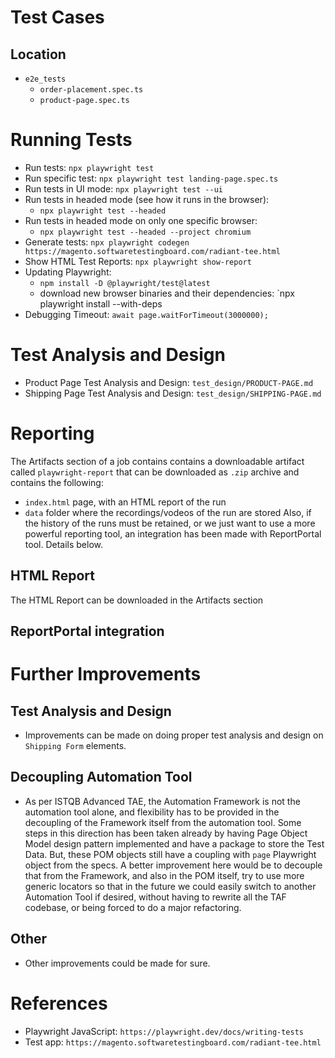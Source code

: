 # Test Cases
## Location
- `e2e_tests`
    - `order-placement.spec.ts`
    - `product-page.spec.ts`

# Running Tests
- Run tests: `npx playwright test`
- Run specific test: `npx playwright test landing-page.spec.ts`
- Run tests in UI mode: `npx playwright test --ui`
- Run tests in headed mode (see how it runs in the browser):
    - `npx playwright test --headed`
- Run tests in headed mode on only one specific browser:
    - `npx playwright test --headed --project chromium`
- Generate tests: `npx playwright codegen https://magento.softwaretestingboard.com/radiant-tee.html`
- Show HTML Test Reports: `npx playwright show-report`
- Updating Playwright:
     - `npm install -D @playwright/test@latest`
     - download new browser binaries and their dependencies: `npx playwright install --with-deps
- Debugging Timeout: `await page.waitForTimeout(3000000);`

# Test Analysis and Design
- Product Page Test Analysis and Design: `test_design/PRODUCT-PAGE.md`
- Shipping Page Test Analysis and Design: `test_design/SHIPPING-PAGE.md`

# Reporting
The Artifacts section of a job contains contains a downloadable artifact called `playwright-report`
that can be downloaded as `.zip` archive and contains the following:
- `index.html` page, with an HTML report of the run
- `data` folder where the recordings/vodeos of the run are stored
Also, if the history of the runs must be retained, or we just want to use a more powerful reporting tool,
an integration has been made with ReportPortal tool. Details below.
## HTML Report
The HTML Report can be downloaded in the Artifacts section 
## ReportPortal integration

# Further Improvements
## Test Analysis and Design
- Improvements can be made on doing proper test analysis and design on `Shipping Form` elements.
## Decoupling Automation Tool
- As per ISTQB Advanced TAE, the Automation Framework is not the automation tool alone, and flexibility has to
be provided in the decoupling of the Framework itself from the automation tool. Some steps in this direction has
been taken already by having Page Object Model design pattern implemented and have a package to store the Test Data.
But, these POM objects still have a coupling with `page` Playwright object from the specs. A better improvement here
would be to decouple that from the Framework, and also in the POM itself, try to use more generic locators so that
in the future we could easily switch to another Automation Tool if desired, without having to rewrite all the TAF codebase,
or being forced to do a major refactoring.
## Other
- Other improvements could be made for sure.

# References
- Playwright JavaScript: `https://playwright.dev/docs/writing-tests`
- Test app: `https://magento.softwaretestingboard.com/radiant-tee.html`